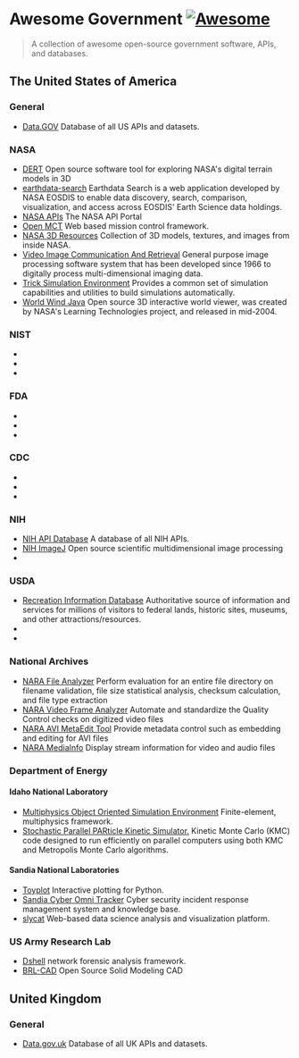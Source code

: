 # Awesome Government [![Awesome](https://cdn.rawgit.com/sindresorhus/awesome/d7305f38d29fed78fa85652e3a63e154dd8e8829/media/badge.svg)](https://github.com/rogersachan/awesome-government)

> A collection of awesome open-source government software, APIs, and databases.

## The United States of America

### General

* [Data.GOV](https://www.data.gov/) Database of all US APIs and datasets.

### NASA

* [DERT](https://github.com/nasa/DERT) Open source software tool for exploring NASA's digital terrain models in 3D
* [earthdata-search](https://github.com/nasa/earthdata-search) Earthdata Search is a web application developed by NASA EOSDIS to enable data discovery, search, comparison, visualization, and access across EOSDIS' Earth Science data holdings.
* [NASA APIs](https://api.nasa.gov/index.html#getting-started) The NASA API Portal
* [Open MCT](https://github.com/nasa/openmct) Web based mission control framework.
* [NASA 3D Resources](https://github.com/nasa/NASA-3D-Resources) Collection of 3D models, textures, and images from inside NASA.
* [Video Image Communication And Retrieval](https://github.com/nasa/VICAR) General purpose image processing software system that has been developed since 1966 to digitally process multi-dimensional imaging data.
* [Trick Simulation Environment](https://github.com/nasa/trick) Provides a common set of simulation capabilities and utilities to build simulations automatically.
* [World Wind Java](https://github.com/NASAWorldWind/WorldWindJava) Open source 3D interactive world viewer, was created by NASA's Learning Technologies project, and released in mid-2004.

### NIST

* 
* 
* 

### FDA

* 
* 
* 

### CDC

* 
* 
* 

### NIH

* [NIH API Database](https://wwwcf.nlm.nih.gov/nlm_eresources/eresources/search_database.cfm) A database of all NIH APIs.
* [NIH ImageJ](https://github.com/imagej/imagej) Open source scientific multidimensional image processing
* 

### USDA

* [Recreation Information Database](https://github.com/USDA/RIDB) Authoritative source of information and services for millions of visitors to federal lands, historic sites, museums, and other attractions/resources.
* 
* 

### National Archives

* [NARA File Analyzer](https://github.com/usnationalarchives/File-Analyzer) Perform evaluation for an entire file directory on filename validation, file size statistical analysis, checksum calculation, and file type extraction
* [NARA Video Frame Analyzer](https://github.com/usnationalarchives/Video-Frame-Analyzer) Automate and standardize the Quality Control checks on digitized video files
* [NARA AVI MetaEdit Tool](https://github.com/usnationalarchives/AVI-MetaEdit) Provide metadata control such as embedding and editing for AVI files
* [NARA MediaInfo](https://github.com/usnationalarchives/MediaInfo) Display stream information for video and audio files

### Department of Energy

#### Idaho National Laboratory

* [Multiphysics Object Oriented Simulation Environment](https://github.com/idaholab/moose) Finite-element, multiphysics framework.
* [Stochastic Parallel PARticle Kinetic Simulator.](https://github.com/idaholab/SPPARKS) Kinetic Monte Carlo (KMC) code designed to run efficiently on parallel computers using both KMC and Metropolis Monte Carlo algorithms.

#### Sandia National Laboratories

* [Toyplot](https://github.com/sandialabs/toyplot) Interactive plotting for Python.
* [Sandia Cyber Omni Tracker](https://github.com/sandialabs/scot) Cyber security incident response management system and knowledge base. 
* [slycat](https://github.com/sandialabs/slycat) Web-based data science analysis and visualization platform.

### US Army Research Lab

* [Dshell](https://github.com/USArmyResearchLab/Dshell) network forensic analysis framework.
* [BRL-CAD](https://sourceforge.net/projects/brlcad/?source=navbar) Open Source Solid Modeling CAD

## United Kingdom

### General

* [Data.gov.uk](https://data.gov.uk/) Database of all UK APIs and datasets.
